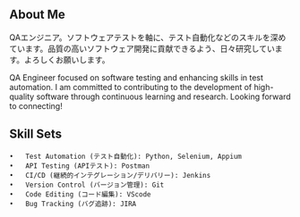 ## About Me
QAエンジニア。ソフトウェアテストを軸に、テスト自動化などのスキルを深めています。品質の高いソフトウェア開発に貢献できるよう、日々研究しています。よろしくお願いします。

QA Engineer focused on software testing and enhancing skills in test automation. I am committed to contributing to the development of high-quality software through continuous learning and research. Looking forward to connecting! 
## Skill Sets
	•	Test Automation (テスト自動化): Python, Selenium, Appium
	•	API Testing (APIテスト): Postman
	•	CI/CD (継続的インテグレーション/デリバリー): Jenkins
	•	Version Control (バージョン管理): Git
	•	Code Editing (コード編集): VScode
	•	Bug Tracking (バグ追跡): JIRA

